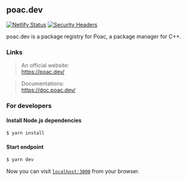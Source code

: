 ## poac.dev
[![Netlify Status](https://api.netlify.com/api/v1/badges/e531d54d-b63a-482e-9082-642837d08163/deploy-status)](https://app.netlify.com/sites/poac/deploys)
[![Security Headers](https://img.shields.io/security-headers?url=https%3A%2F%2Fpoac.dev)](https://securityheaders.com/?q=poac.dev&followRedirects=on)

poac.dev is a package registry for Poac, a package manager for C++.

### Links

> An official website:<br>
https://poac.dev/

> Documentations:<br>
https://doc.poac.dev/

### For developers

#### Install Node.js dependencies

```bash
$ yarn install
```

#### Start endpoint

```bash
$ yarn dev
```

Now you can visit [`localhost:3000`](http://localhost:3000) from your browser.
